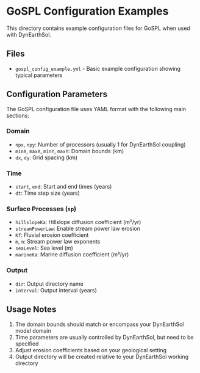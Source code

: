 # GoSPL Configuration Examples

This directory contains example configuration files for GoSPL when used with DynEarthSol.

## Files

- `gospl_config_example.yml` - Basic example configuration showing typical parameters

## Configuration Parameters

The GoSPL configuration file uses YAML format with the following main sections:

### Domain
- `npx`, `npy`: Number of processors (usually 1 for DynEarthSol coupling)
- `minX`, `maxX`, `minY`, `maxY`: Domain bounds (km)
- `dx`, `dy`: Grid spacing (km)

### Time
- `start`, `end`: Start and end times (years)
- `dt`: Time step size (years)

### Surface Processes (`sp`)
- `hillslopeKa`: Hillslope diffusion coefficient (m²/yr)
- `streamPowerLaw`: Enable stream power law erosion
- `Kf`: Fluvial erosion coefficient
- `m`, `n`: Stream power law exponents
- `seaLevel`: Sea level (m)
- `marineKa`: Marine diffusion coefficient (m²/yr)

### Output
- `dir`: Output directory name
- `interval`: Output interval (years)

## Usage Notes

1. The domain bounds should match or encompass your DynEarthSol model domain
2. Time parameters are usually controlled by DynEarthSol, but need to be specified
3. Adjust erosion coefficients based on your geological setting
4. Output directory will be created relative to your DynEarthSol working directory
